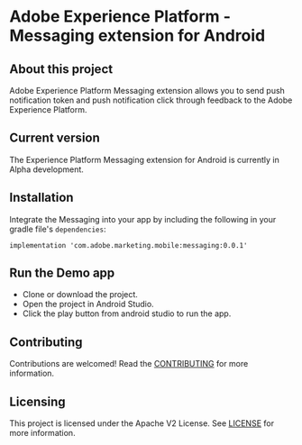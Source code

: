 # Adobe Experience Platform - Messaging extension for Android

## About this project
Adobe Experience Platform Messaging extension allows you to send push notification token and push notification click through feedback to the Adobe Experience Platform.

## Current version
The Experience Platform Messaging extension for Android is currently in Alpha development.

## Installation
Integrate the Messaging into your app by including the following in your gradle file's `dependencies`:

```implementation 'com.adobe.marketing.mobile:messaging:0.0.1'```

## Run the Demo app
- Clone or download the project.
- Open the project in Android Studio.
- Click the play button from android studio to run the app.

## Contributing
Contributions are welcomed! Read the [CONTRIBUTING](CONTRIBUTING.md) for more information.

## Licensing
This project is licensed under the Apache V2 License. See [LICENSE](LICENSE) for more information.
